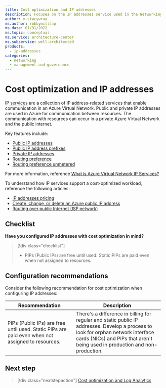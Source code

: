 ```yaml
---
title: Cost optimization and IP addresses
description: Focuses on the IP addresses service used in the Networking solution to provide best-practice and configuration recommendations related to Cost optimization.
author: v-stacywray
ms.author: robbymillsap
ms.date: 01/31/2022
ms.topic: conceptual
ms.service: architecture-center
ms.subservice: well-architected
products:
  - ip-addresses
categories:
  - networking
  - management-and-governance
---
```


# Cost optimization and IP addresses

[IP services](/azure/virtual-network/ip-services/) are a collection of IP address-related services that enable communication in an Azure Virtual Network. Public and private IP addresses are used in Azure for communication between resources. The communication with resources can occur in a private Azure Virtual Network and the public internet.

Key features include:

- [Public IP addresses](/azure/virtual-network/ip-services/ip-services-overview#public-ip-addresses)
- [Public IP address prefixes](/azure/virtual-network/ip-services/ip-services-overview#public-ip-address-prefixes)
- [Private IP addresses](/azure/virtual-network/ip-services/ip-services-overview#private-ip-addresses)
- [Routing preference](/azure/virtual-network/ip-services/ip-services-overview#routing-preference)
- [Routing preference unmetered](/azure/virtual-network/ip-services/ip-services-overview#routing-preference-unmetered)

For more information, reference [What is Azure Virtual Network IP Services?](/azure/virtual-network/ip-services/ip-services-overview)

To understand how IP services support a cost-optimized workload, reference the following articles:

- [IP addresses pricing](https://azure.microsoft.com/pricing/details/ip-addresses/)
- [Create, change, or delete an Azure public IP address](/azure/virtual-network/ip-services/virtual-network-public-ip-address)
- [Routing over public Internet (ISP network)](/azure/virtual-network/ip-services/routing-preference-overview#routing-over-public-internet-isp-network)

## Checklist

**Have you configured IP addresses with cost optimization in mind?**

> [!div class="checklist"]
> - PIPs (Public IPs) are free until used. Static PIPs are paid even when not assigned to resources.

## Configuration recommendations

Consider the following recommendation for cost optimization when configuring IP addresses:

|Recommendation|Description|
|--------------|-----------|
|PIPs (Public IPs) are free until used. Static PIPs are paid even when not assigned to resources.|There's a difference in billing for regular and static public IP addresses. Develop a process to look for orphan network interface cards (NICs) and PIPs that aren't being used in production and non-production.|

## Next step

> [!div class="nextstepaction"]
> [Cost optimization and Log Analytics](cost-optimization.md)

